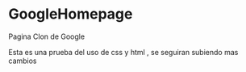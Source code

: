 # GoogleHomepage
Pagina Clon de Google

Esta es una prueba del uso de css y html , se seguiran subiendo mas cambios
